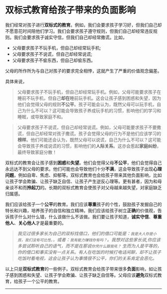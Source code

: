 # 双标式教育给孩子带来的负面影响

我们经常对孩子进行**双标式的教育**。例如，我们会要求孩子学习好，但我们自己却不愿意花时间陪他们学习。我们会要求孩子遵守规则，但我们自己却经常违反规则。我们会要求孩子诚实守信，但我们自己却经常撒谎。比如，

- 父母要求孩子不玩手机，但自己却经常玩手机;
- 父母要求孩子不说谎，但自己却经常说谎;
- 父母要求孩子不偷东西，但自己却偷东西。

父母的所作所为与自己对孩子的要求完全相悖，这就产生了严重的价值观念偏差。

具体来说，

> 父母要求孩子不玩手机，但自己却经常玩手机。例如，父母可能要求孩子在睡前不玩手机，但自己**却在**睡前玩手机。这会让孩子感到困惑和失望，因为他们会觉得父母的规则**不公平**。孩子可能会认为，既然父母可以玩手机，自己为什么不可以？这可能会导致孩子养成玩手机的习惯，影响他们的学习和睡眠，或导致家庭不和。

> 父母要求孩子不说谎，但自己却经常说谎。例如，父母可能要求孩子不要撒谎，但自己却经常对孩子撒谎。孩子会觉得父母的行为不是他们应该学习的**榜样**。他们可能还会认为，既然父母可以说谎，自己为什么不可以？这可能会导致孩子养成说谎的习惯，影响他们的**人际关系**。这亦会惹起**家庭纠纷**，最终导致家庭分散！

双标式的教育会让孩子感到**困惑**和**失望**。他们会觉得父母**不公平**，他们会觉得自己永远达不到父母的要求。他们可能也会导致他们十分**不满**，这会导致孩子出现**心理问题**，例如自卑、焦虑、抑郁等。双标式教育也会给孩子带来其他负面影响，比如让孩子学会欺骗、让孩子缺乏自信、让孩子产生逆反心理等。更有甚者，因为和母亲谈不和而**拎起刀**的。长期的双标式教育会使孩子对父母越来越失望，对家庭缺乏归属感。

我们应该给孩子一个**公平**的教育。我们应该**尊重**孩子的个性，鼓励孩子发掘自己的特长和兴趣，培养孩子的自信和独立精神。我们应该给孩子树立**正确**的价值观，告诉孩子什么对什么错，什么该做什么不该做。我们要让孩子知道，**诚实守信**、**尊重他人**、**关心他人**才是最重要的。

> *我见过很多家长为自己的双标找借口，他们的借口可能是：`我是大人你是小孩，我们没有可比性。`，或者：`我有能力赚钱你有吗？`。我想对这些家长说,你应该多尝试聆听自己的语气，而不是在那说`你凭什么跟我吼？` 生而为人是平等的，你的借口和事实没有一点关系。有人在吃饭的时候打电话闲聊，却不让孩子吃饭时看电视，这会让孩子认为事情很不公平，你们的关系肯定会恶化。*

以上只是**双标式教育**的一些例子。双标式教育会给孩子带来很多**负面**影响，如让孩子感到困惑和失望、让孩子学会欺骗、让孩子缺乏自信等。父母应该**避免**双标式教育，给孩子一个公平的教育。

---